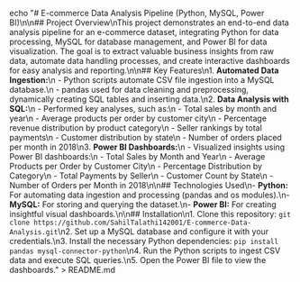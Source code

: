 echo "# E-commerce Data Analysis Pipeline (Python, MySQL, Power BI)\n\n## Project Overview\nThis project demonstrates an end-to-end data analysis pipeline for an e-commerce dataset, integrating Python for data processing, MySQL for database management, and Power BI for data visualization. The goal is to extract valuable business insights from raw data, automate data handling processes, and create interactive dashboards for easy analysis and reporting.\n\n## Key Features\n1. **Automated Data Ingestion:**\n   - Python scripts automate CSV file ingestion into a MySQL database.\n   - pandas used for data cleaning and preprocessing, dynamically creating SQL tables and inserting data.\n2. **Data Analysis with SQL:**\n   - Performed key analyses, such as:\n     - Total sales by month and year\n     - Average products per order by customer city\n     - Percentage revenue distribution by product category\n     - Seller rankings by total payments\n     - Customer distribution by state\n     - Number of orders placed per month in 2018\n3. **Power BI Dashboards:**\n   - Visualized insights using Power BI dashboards:\n     - Total Sales by Month and Year\n     - Average Products per Order by Customer City\n     - Percentage Distribution by Category\n     - Total Payments by Seller\n     - Customer Count by State\n     - Number of Orders per Month in 2018\n\n## Technologies Used\n- **Python:** For automating data ingestion and processing (pandas and os modules).\n- **MySQL:** For storing and querying the dataset.\n- **Power BI:** For creating insightful visual dashboards.\n\n## Installation\n1. Clone this repository: `git clone https://github.com/SahilTalathi142001/E-commerce-Data-Analysis.git`\n2. Set up a MySQL database and configure it with your credentials.\n3. Install the necessary Python dependencies: `pip install pandas mysql-connector-python`\n4. Run the Python scripts to ingest CSV data and execute SQL queries.\n5. Open the Power BI file to view the dashboards." > README.md
